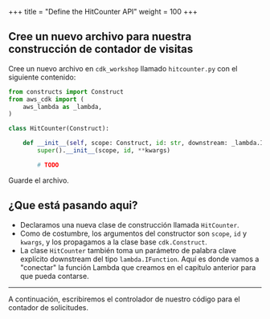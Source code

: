 +++
title = "Define the HitCounter API"
weight = 100
+++

## Cree un nuevo archivo para nuestra construcción de contador de visitas

Cree un nuevo archivo en `cdk_workshop` llamado `hitcounter.py` con el siguiente contenido:

```python
from constructs import Construct
from aws_cdk import (
    aws_lambda as _lambda,
)

class HitCounter(Construct):

    def __init__(self, scope: Construct, id: str, downstream: _lambda.IFunction, **kwargs):
        super().__init__(scope, id, **kwargs)

        # TODO
```

Guarde el archivo.

## ¿Que está pasando aqui? 

* Declaramos una nueva clase de construcción llamada `HitCounter`. 
* Como de costumbre, los argumentos del constructor son `scope`, `id` y `kwargs`, y los propagamos a la clase base `cdk.Construct`. 
* La clase `HitCounter` también toma un parámetro de palabra clave explícito downstream del tipo `lambda.IFunction`. Aquí es donde vamos a "conectar" la función Lambda que creamos en el capítulo anterior para que pueda contarse.

----

A continuación, escribiremos el controlador de nuestro código para el contador de solicitudes.
